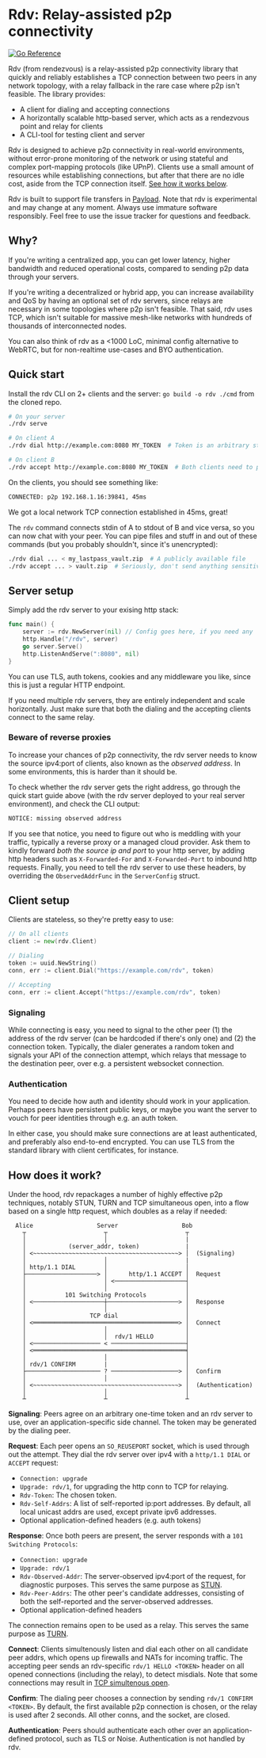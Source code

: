 # Rdv: Relay-assisted p2p connectivity

[![Go Reference](https://pkg.go.dev/badge/github.com/betamos/rdv.svg)](https://pkg.go.dev/github.com/betamos/rdv)

Rdv (from rendezvous) is a relay-assisted p2p connectivity library that quickly and reliably
establishes a TCP connection between two peers in any network topology,
with a relay fallback in the rare case where p2p isn't feasible. The library provides:

-   A client for dialing and accepting connections
-   A horizontally scalable http-based server, which acts as a rendezvous point and relay for clients
-   A CLI-tool for testing client and server

Rdv is designed to achieve p2p connectivity in real-world environments, without error-prone
monitoring of the network or using stateful and complex port-mapping protocols (like UPnP).
Clients use a small amount of resources while establishing connections, but after that there are
no idle cost, aside from the TCP connection itself.
[See how it works below](#how-does-it-work).

Rdv is built to support file transfers in [Payload](https://payload.app/).
Note that rdv is experimental and may change at any moment.
Always use immature software responsibly.
Feel free to use the issue tracker for questions and feedback.

## Why?

If you're writing a centralized app, you can get lower latency, higher bandwidth and reduced
operational costs, compared to sending p2p data through your servers.

If you're writing a decentralized or hybrid app, you can increase availability and QoS by having an
optional set of rdv servers, since relays are necessary in some topologies where p2p isn't feasible.
That said, rdv uses TCP, which isn't suitable for massive mesh-like networks with
hundreds of thousands of interconnected nodes.

You can also think of rdv as a <1000 LoC, minimal config alternative to WebRTC, but for non-realtime
use-cases and BYO authentication.

## Quick start

Install the rdv CLI on 2+ clients and the server: `go build -o rdv ./cmd` from the cloned repo.

```sh
# On your server
./rdv serve

# On client A
./rdv dial http://example.com:8080 MY_TOKEN  # Token is an arbitrary string, e.g. a UUID

# On client B
./rdv accept http://example.com:8080 MY_TOKEN  # Both clients need to provide the same token
```

On the clients, you should see something like:

```sh
CONNECTED: p2p 192.168.1.16:39841, 45ms
```

We got a local network TCP connection established in 45ms, great!

The `rdv` command connects stdin of A to stdout of B and vice versa, so you can now chat with your
peer. You can pipe files and stuff in and out of these commands (but you probably shouldn't,
since it's unencrypted):

```sh
./rdv dial ... < my_lastpass_vault.zip  # A publicly available file
./rdv accept ... > vault.zip  # Seriously, don't send anything sensitive
```

## Server setup

Simply add the rdv server to your exising http stack:

```go
func main() {
    server := rdv.NewServer(nil) // Config goes here, if you need any
    http.Handle("/rdv", server)
    go server.Serve()
    http.ListenAndServe(":8080", nil)
}
```

You can use TLS, auth tokens, cookies and any middleware you like, since this is just a regular
HTTP endpoint.

If you need multiple rdv servers, they are entirely independent and scale horizontally.
Just make sure that both the dialing and the accepting clients connect to the same relay.

### Beware of reverse proxies

To increase your chances of p2p connectivity, the rdv server needs to know the source
ipv4:port of clients, also known as the _observed address_.
In some environments, this is harder than it should be.

To check whether the rdv server gets the right address, go through the quick start guide above
(with the rdv server deployed to your real server environment),
and check the CLI output:

```sh
NOTICE: missing observed address
```

If you see that notice, you need to figure out who is meddling with your traffic, typically
a reverse proxy or a managed cloud provider.
Ask them to kindly
forward _both the source ip and port_ to your http server, by adding http headers such as
`X-Forwarded-For` and `X-Forwarded-Port` to inbound http requests.
Finally, you need to tell the rdv server to use these headers, by overriding the `ObservedAddrFunc`
in the `ServerConfig` struct.

## Client setup

Clients are stateless, so they're pretty easy to use:

```go
// On all clients
client := new(rdv.Client)

// Dialing
token := uuid.NewString()
conn, err := client.Dial("https://example.com/rdv", token)

// Accepting
conn, err := client.Accept("https://example.com/rdv", token)
```

### Signaling

While connecting is easy, you need to signal to the other peer (1) the address of the rdv server
(can be hardcoded if there's only one) and (2) the connection token. Typically, the dialer
generates a random token and signals your API of the connection attempt, which relays that
message to the destination peer, over e.g. a persistent websocket connection.

### Authentication

You need to decide how auth and identity should work in your application.
Perhaps peers have persistent public keys, or maybe you want the server to vouch for
peer identities through e.g. an auth token.

In either case, you should make sure connections are at least authenticated, and preferably
also end-to-end encrypted. You can use TLS from the standard library with client certificates,
for instance.

## How does it work?

Under the hood, rdv repackages a number of highly effective p2p techniques, notably
STUN, TURN and TCP simultaneous open, into a flow based on a single http request, which doubles as
a relay if needed:

```
  Alice                  Server                  Bob
    ┬                      ┬                      ┬
    │                      │                      |
    │            (server_addr, token)             |
    │ <~~~~~~~~~~~~~~~~~~~~~~~~~~~~~~~~~~~~~~~~~> │  (Signaling)
    │                      │                      |
    │ http/1.1 DIAL        │                      │
    ├────────────────────> │      http/1.1 ACCEPT │  Request
    │                      │ <────────────────────┤
    │                      │                      │
    │           101 Switching Protocols           │
    │ <────────────────────┼────────────────────> │  Response
    │                      │                      │
    │                  TCP dial                   │
    │ <═════════════════════════════════════════> │  Connect
    │                      │                      │
    │                      │  rdv/1 HELLO         │
    │ <─────────────────── < ─────────────────────┤
    │ <═══════════════════════════════════════════╡
    │                      │                      │
    │ rdv/1 CONFIRM        |                      │
    ├───────────────────── ? ───────────────────> │  Confirm
    │                      │                      │
    │ <~~~~~~~~~~~~~~~~~~~~~~~~~~~~~~~~~~~~~~~~~> │  (Authentication)
    │                      │                      │
    ┴                      ┴                      ┴
```

**Signaling**: Peers agree on an arbitrary one-time token and an rdv server to use, over an
application-specific side channel. The token may be generated by the dialing peer.

**Request**: Each peer opens an `SO_REUSEPORT` socket, which is used through out the attempt.
They dial the rdv server over ipv4 with a `http/1.1 DIAL` or `ACCEPT` request:

-   `Connection: upgrade`
-   `Upgrade: rdv/1`, for upgrading the http conn to TCP for relaying.
-   `Rdv-Token`: The chosen token.
-   `Rdv-Self-Addrs`: A list of self-reported ip:port addresses. By default,
    all local unicast addrs are used, except private ipv6 addresses.
-   Optional application-defined headers (e.g. auth tokens)

**Response**: Once both peers are present, the server responds with a `101 Switching Protocols`:

-   `Connection: upgrade`
-   `Upgrade: rdv/1`
-   `Rdv-Observed-Addr`: The server-observed ipv4:port of the request, for diagnostic purposes.
    This serves the same purpose as [STUN](https://en.wikipedia.org/wiki/STUN).
-   `Rdv-Peer-Addrs`: The other peer's candidate addresses, consisting of both the self-reported and
    the server-observed addresses.
-   Optional application-defined headers

The connection remains open to be used as a relay. This serves the same purpose as
[TURN](https://en.wikipedia.org/wiki/Traversal_Using_Relays_around_NAT).

**Connect**: Clients simultenously listen and dial each other on all candidate peer addrs,
which opens up firewalls and NATs for incoming traffic.
The accepting peer sends an rdv-specific `rdv/1 HELLO <TOKEN>` header on all opened
connections (including the relay), to detect misdials. Note that some connections may result in
[TCP simultenous open](https://ttcplinux.sourceforge.net/documents/one/tcpstate/tcpstate.html).

**Confirm**: The dialing peer chooses a connection by sending `rdv/1 CONFIRM <TOKEN>`. By default,
the first available p2p connection is chosen, or the relay is used after 2 seconds.
All other conns, and the socket, are closed.

**Authentication**: Peers should authenticate each other over an application-defined protocol,
such as TLS or Noise. Authentication is not handled by rdv.
